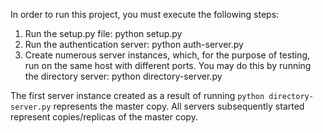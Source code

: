In order to run this project, you must execute the following steps:

1. Run the setup.py file: python setup.py
2. Run the authentication server: python auth-server.py
3. Create numerous server instances, which, for the purpose of testing, run on the same host with different ports. You may do this by running the directory server: python directory-server.py

The first server instance created as a result of running ```python directory-server.py``` represents the master copy. All servers subsequently started represent copies/replicas of the master copy.
